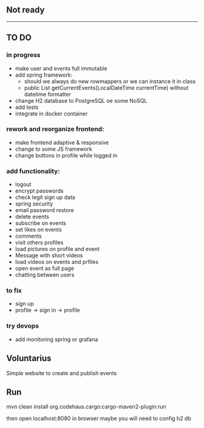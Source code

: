 ## Not ready

---

## TO DO

### in progress
* make user and events full immutable
* add spring framework:
  - should we always do new rowmappers or we can instance it in class
  -  public List<Event> getCurrentEvents(LocalDateTime currentTime) without datetime formatter
* change H2 database to PostgreSQL oe some NoSQL
* add tests
* integrate in docker container


### rework and reorganize frontend: 
* make frontend adaptive & responsive
* change to some JS framework
* change buttons in profile while logged in

### add functionality:
* logout 
* encrypt passwords
* check legit sign up data
* spring security 
* email password restore
* delete events
* subscribe on events
* set likes on events
* comments
* visit others profiles
* load pictures on profile and event
* Message with short videos
* load videos on events and prfiles
* open event as full page
* chatting between users

### to fix
* sign up
* profile -> sign in -> profile

### try devops
* add monitoring spring or grafana

## Voluntarius

Simple website to create and publish events

## Run

mvn clean install org.codehaus.cargo:cargo-maven2-plugin:run

then open localhost:8080 in browser
maybe you will need to config h2 db

